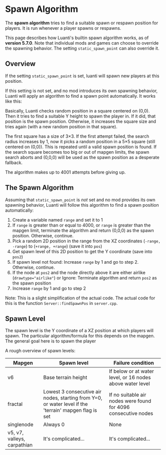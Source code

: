 # Spawn Algorithm
The **spawn algorithm** tries to find a suitable spawn or respawn position for players. It is run whenever a player spawns or respawns.

This page describes how Luanti's builtin spawn algorithm works, as of **version 5.7.0**. Note that individual mods and games can choose to override the spawning behavior. The setting `static_spawn_point` can also override it.

## Overview
If the setting `static_spawn_point` is set, luanti will spawn new players at this position.

If this setting is not set, and no mod introduces its own spawning behavior, Luanti will apply an algorithm to find a spawn point automatically. It works like this:

Basically, Luanti checks random position in a square centered on (0,0). Then it tries to find a suitable Y height to spawn the player in. If it did, that position is the spawn position. Otherwise, it increases the square size and tries again (with a new random position in that square).

The first square has a size of 3×3. If the first attempt failed, the search radius increases by 1, now it picks a random position in a 5×5 square (still centered on (0,0)). This is repeated until a valid spawn position is found. If the search square becomes too big or out of mapgen limits, the spawn search aborts and (0,0,0) will be used as the spawn position as a desperate fallback.

The algorithm makes up to 4001 attempts before giving up.

## The Spawn Algorithm
Assuming that `static_spawn_point` is *not* set and no mod provides its own spawning behavior, Luanti will follow this algorithm to find a spawn position automatically:

1. Create a variable named `range` and set it to 1
2. If `range` is greater than or equal to 4000, or `range` is greater than the mapgen limit, terminate the algorithm and return (0,0,0) as the spawn position. Otherwise, continue.
3. Pick a random 2D position in the range from the XZ coordinates (`-range, -range`) to (`+range, +range`) (save it into `pos`)
4. Get spawn level of this 2D position to get the Y coordinate (save into `pos2`)
5. If spawn level not found: Increase `range` by 1 and go to step 2. Otherwise, continue.
6. If the node at `pos2` and the node directly above it are either airlike (`drawtype="airlike"`) or Ignore: Terminate algorithm and return `pos2` as the spawn position
7. Increase `range` by 1 and go to step 2

Note: This is a slight simplification of the actual code. The actual code for this is the function `Server::findSpawnPos` in `server.cpp`.

## Spawn Level
The spawn level is the Y coordinate of a XZ position at which players will spawn. The particular algorithm/formula for this depends on the mapgen. The general goal here is to spawn the player

A rough overview of spawn levels:

| Mapgen                      | Spawn level                                                                                           | Failure condition                                              |
|-----------------------------|-------------------------------------------------------------------------------------------------------|----------------------------------------------------------------|
| v6                          | Base terrain height                                                                                   | If below or at water level, or 16 nodes above water level      |
| fractal                     | Lowest 3 consecutive air nodes, starting from Y=0, or water level if the 'terrain' mapgen flag is set | If no suitable air nodes were found for 4096 consecutive nodes |
| singlenode                  | Always 0                                                                                              | None                                                           |
| v5, v7, valleys, carpathian | It's complicated...                                                                                   | It's complicated...                                            |
